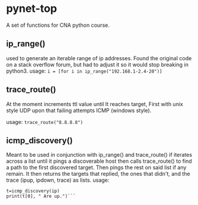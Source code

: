 # pynet-top

A set of functions for CNA python course.

## ip_range()
used to generate an iterable range of ip addresses. Found the original code on a stack overflow forum, but had to adjust it so it would stop breaking in python3.
usage:
```i = [for i in ip_range("192.168.1-2.4-20")]```


## trace_route()
At the moment increments ttl value until It reaches target, First with unix style UDP upon that failing attempts ICMP (windows style).

usage:
```trace_route("8.8.8.8")```

## icmp_discovery()

Meant to be used in conjunction with ip_range() and trace_route() if iterates across a list until it pings a discoverable host then calls trace_route() to find a path to the first discovered target. Then pings the rest on said list if any remain. It then returns the targets that replied, the ones that didn't, and the trace (ipup, ipdown, trace) as lists.
usage:
```ip = [for i in ip_range("192.168.1-2.4-20")]
t=icmp_discovery(ip)
print(t[0], " Are up.")```
